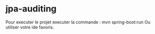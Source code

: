 # jpa-auditing
Pour executer le projet executer la commande : mvn spring-boot:run
Ou utiliser votre ide favoris.

